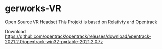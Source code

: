 # gerworks-VR
Open Source VR Headset
This Projekt is based on Relativty
and Opentrack



Download https://github.com/opentrack/opentrack/releases/download/opentrack-2021.2.0/opentrack-win32-portable-2021.2.0.7z
